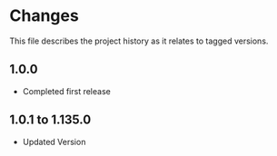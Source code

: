 # Changes
This file describes the project history as it relates to tagged versions.

## 1.0.0
- Completed first release

## 1.0.1 to 1.135.0
- Updated Version
